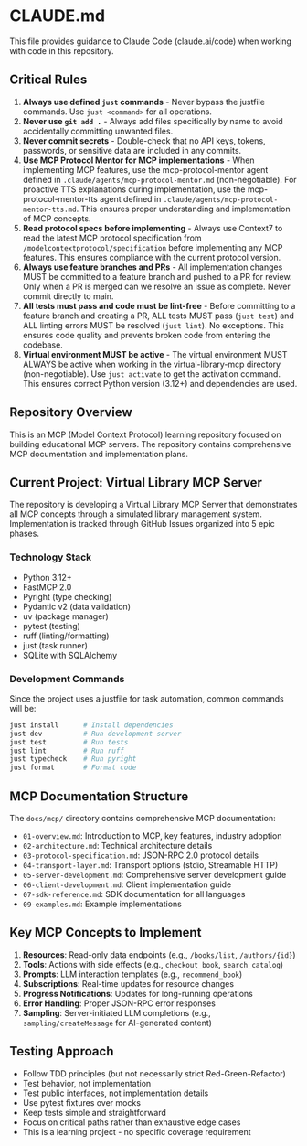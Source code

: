 # CLAUDE.md

This file provides guidance to Claude Code (claude.ai/code) when working with code in this repository.

## Critical Rules

1. **Always use defined `just` commands** - Never bypass the justfile commands. Use `just <command>` for all operations.
2. **Never use `git add .`** - Always add files specifically by name to avoid accidentally committing unwanted files.
3. **Never commit secrets** - Double-check that no API keys, tokens, passwords, or sensitive data are included in any commits.
4. **Use MCP Protocol Mentor for MCP implementations** - When implementing MCP features, use the mcp-protocol-mentor agent defined in `.claude/agents/mcp-protocol-mentor.md` (non-negotiable). For proactive TTS explanations during implementation, use the mcp-protocol-mentor-tts agent defined in `.claude/agents/mcp-protocol-mentor-tts.md`. This ensures proper understanding and implementation of MCP concepts.
5. **Read protocol specs before implementing** - Always use Context7 to read the latest MCP protocol specification from `/modelcontextprotocol/specification` before implementing any MCP features. This ensures compliance with the current protocol version.
6. **Always use feature branches and PRs** - All implementation changes MUST be committed to a feature branch and pushed to a PR for review. Only when a PR is merged can we resolve an issue as complete. Never commit directly to main.
7. **All tests must pass and code must be lint-free** - Before committing to a feature branch and creating a PR, ALL tests MUST pass (`just test`) and ALL linting errors MUST be resolved (`just lint`). No exceptions. This ensures code quality and prevents broken code from entering the codebase.
8. **Virtual environment MUST be active** - The virtual environment MUST ALWAYS be active when working in the virtual-library-mcp directory (non-negotiable). Use `just activate` to get the activation command. This ensures correct Python version (3.12+) and dependencies are used.

## Repository Overview

This is an MCP (Model Context Protocol) learning repository focused on building educational MCP servers. The repository contains comprehensive MCP documentation and implementation plans.

## Current Project: Virtual Library MCP Server

The repository is developing a Virtual Library MCP Server that demonstrates all MCP concepts through a simulated library management system. Implementation is tracked through GitHub Issues organized into 5 epic phases.

### Technology Stack

- Python 3.12+
- FastMCP 2.0
- Pyright (type checking)
- Pydantic v2 (data validation)
- uv (package manager)
- pytest (testing)
- ruff (linting/formatting)
- just (task runner)
- SQLite with SQLAlchemy

### Development Commands

Since the project uses a justfile for task automation, common commands will be:

```bash
just install      # Install dependencies
just dev          # Run development server
just test         # Run tests
just lint         # Run ruff
just typecheck    # Run pyright
just format       # Format code
```

## MCP Documentation Structure

The `docs/mcp/` directory contains comprehensive MCP documentation:

- `01-overview.md`: Introduction to MCP, key features, industry adoption
- `02-architecture.md`: Technical architecture details
- `03-protocol-specification.md`: JSON-RPC 2.0 protocol details
- `04-transport-layer.md`: Transport options (stdio, Streamable HTTP)
- `05-server-development.md`: Comprehensive server development guide
- `06-client-development.md`: Client implementation guide
- `07-sdk-reference.md`: SDK documentation for all languages
- `09-examples.md`: Example implementations

## Key MCP Concepts to Implement

1. **Resources**: Read-only data endpoints (e.g., `/books/list`, `/authors/{id}`)
2. **Tools**: Actions with side effects (e.g., `checkout_book`, `search_catalog`)
3. **Prompts**: LLM interaction templates (e.g., `recommend_book`)
4. **Subscriptions**: Real-time updates for resource changes
5. **Progress Notifications**: Updates for long-running operations
6. **Error Handling**: Proper JSON-RPC error responses
7. **Sampling**: Server-initiated LLM completions (e.g., `sampling/createMessage` for AI-generated content)

## Testing Approach

- Follow TDD principles (but not necessarily strict Red-Green-Refactor)
- Test behavior, not implementation
- Test public interfaces, not implementation details
- Use pytest fixtures over mocks
- Keep tests simple and straightforward
- Focus on critical paths rather than exhaustive edge cases
- This is a learning project - no specific coverage requirement
